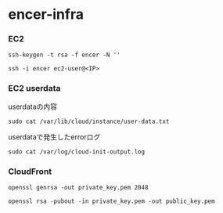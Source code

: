 # encer-infra

### EC2

```
ssh-keygen -t rsa -f encer -N ''
```

```
ssh -i encer ec2-user@<IP>
```

### EC2 userdata

userdataの内容
```
sudo cat /var/lib/cloud/instance/user-data.txt
```

userdataで発生したerrorログ
```
sudo cat /var/log/cloud-init-output.log
```


### CloudFront

```
openssl genrsa -out private_key.pem 2048
```

```
openssl rsa -pubout -in private_key.pem -out public_key.pem
```
